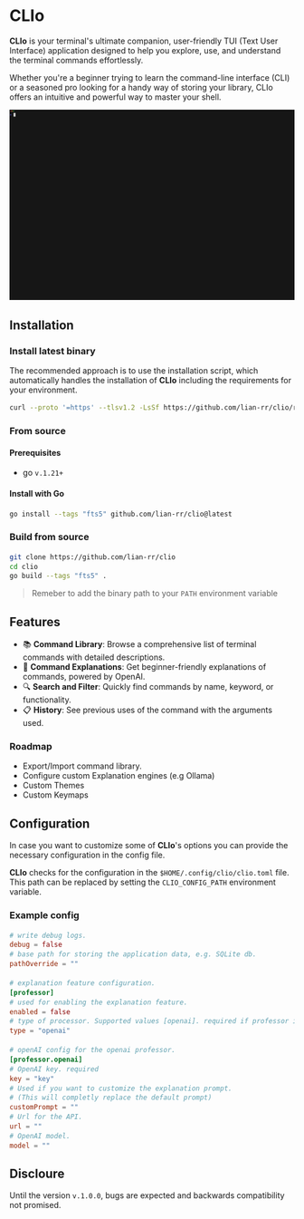 # CLIo
**CLIo** is your terminal's ultimate companion, 
user-friendly TUI (Text User Interface) application designed to help you explore, use, 
and understand the terminal commands effortlessly.

Whether you're a beginner trying to learn the command-line interface (CLI) or a seasoned pro looking for a handy way of storing your library, 
CLIo offers an intuitive and powerful way to master your shell.

![CLIo demo](./assets/demo.gif)

## Installation
### Install latest binary
The recommended approach is to use the installation script, which automatically handles the installation of **CLIo** including the requirements for your environment.
```sh
curl --proto '=https' --tlsv1.2 -LsSf https://github.com/lian-rr/clio/releases/latest/download/clio-installer.sh | sh
```
### From source

#### Prerequisites
- go `v.1.21+`

#### Install with Go
```sh
go install --tags "fts5" github.com/lian-rr/clio@latest
```

### Build from source
```sh
git clone https://github.com/lian-rr/clio
cd clio
go build --tags "fts5" .
```

> Remeber to add the binary path to your `PATH` environment variable

## Features

- 📚 **Command Library**: Browse a comprehensive list of terminal commands with detailed descriptions.
- 📖 **Command Explanations**: Get beginner-friendly explanations of commands, powered by OpenAI.
- 🔍 **Search and Filter**: Quickly find commands by name, keyword, or functionality.
- 📋 **History**: See previous uses of the command with the arguments used.

### Roadmap
- Export/Import command library.
- Configure custom Explanation engines (e.g Ollama)
- Custom Themes
- Custom Keymaps

## Configuration
In case you want to customize some of **CLIo**'s options 
you can provide the necessary configuration in the config file. 

**CLIo** checks for the configuration in the `$HOME/.config/clio/clio.toml` file.
This path can be replaced by setting the `CLIO_CONFIG_PATH` environment variable.

### Example config
```toml
# write debug logs.
debug = false
# base path for storing the application data, e.g. SQLite db.
pathOverride = ""

# explanation feature configuration.
[professor]
# used for enabling the explanation feature.
enabled = false
# type of processor. Supported values [openai]. required if professor is enable.
type = "openai"

# openAI config for the openai professor.
[professor.openai]
# OpenAI key. required
key = "key"
# Used if you want to customize the explanation prompt. 
# (This will completly replace the default prompt)
customPrompt = ""
# Url for the API.
url = ""
# OpenAI model.
model = ""
```

## Discloure
Until the version `v.1.0.0`, bugs are expected and backwards compatibility not promised.
